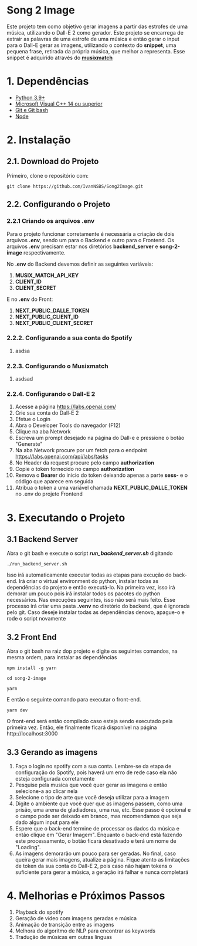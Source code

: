 # Song 2 Image

Este projeto tem como objetivo gerar imagens a partir das estrofes de uma música, utilizando o Dall-E 2 como gerador.
Este projeto se encarrega de extrair as palavras de uma estrofe de uma música e então gerar o input para o Dall-E gerar as imagens, utilizando o contexto do **snippet**, uma pequena frase, retirada da própria música, que melhor a representa. 
Esse snippet é adquirido através do **[musixmatch](https://www.musixmatch.com/pt-br)**

# 1. Dependências

- [Python 3.9+](https://www.python.org/downloads/)
- [Microsoft Visual C++ 14 ou superior](https://learn.microsoft.com/pt-br/cpp/windows/latest-supported-vc-redist?view=msvc-170)
- [Git e Git bash](https://git-scm.com/downloads)
- [Node](https://nodejs.org/en/download/)

# 2. Instalação

## 2.1. Download do Projeto
Primeiro, clone o repositório com: 

```shell
git clone https://github.com/IvanNSBS/Song2Image.git
```

## 2.2. Configurando o Projeto

### 2.2.1 Criando os arquivos **.env**

Para o projeto funcionar corretamente é necessária a criação de dois arquivos **.env**, sendo um para o Backend e outro para o Frontend. Os arquivos **.env** precisam estar nos diretórios **backend_server** e **song-2-image** respectivamente.

No **.env** do Backend devemos definir as seguintes variáveis:
1. **MUSIX_MATCH_API_KEY**
2. **CLIENT_ID**
3. **CLIENT_SECRET**

E no **.env** do Front:
1. **NEXT_PUBLIC_DALLE_TOKEN**
2. **NEXT_PUBLIC_CLIENT_ID**
3. **NEXT_PUBLIC_CLIENT_SECRET**

### 2.2.2. Configurando a sua conta do Spotify

1. asdsa
   
### 2.2.3. Configurando o Musixmatch

1. asdsad

### 2.2.4. Configurando o Dall-E 2

1. Acesse a página https://labs.openai.com/
2. Crie sua conta do Dall-E 2
3. Efetue o Login
4. Abra o Developer Tools do navegador (F12)
5. Clique na aba Network
6. Escreva um prompt desejado na página do Dall-e e pressione o botão "Generate"
7. Na aba Network procure por um fetch para o endpoint https://labs.openai.com/api/labs/tasks
8. No Header da request procure pelo campo **authorization**
9. Copie o token fornecido no campo **authorization**
10. Remova o **Bearer** do inicio do token deixando apenas a parte **sess-** e o código que aparece em seguida
11. Atribua o token a uma variável chamada **NEXT_PUBLIC_DALLE_TOKEN** no .env do projeto Frontend

# 3. Executando o Projeto

## 3.1 Backend Server

Abra o git bash e execute o script **_run_backend_server.sh_** digitando
```shell
./run_backend_server.sh
```

Isso irá automaticamente executar todas as etapas para excução do back-end. Irá criar o virtual environment do python, instalar todas as dependências do projeto e então executá-lo.
Na primeira vez, isso irá demorar um pouco pois irá instalar todos os pacotes do python necessários. Nas execuções seguintes, isso não será mais feito. 
Esse processo irá criar uma pasta **.venv** no diretório do backend, que é ignorada pelo git. Caso deseje instalar todas as dependências denovo, apague-o e rode o script novamente

## 3.2 Front End

Abra o git bash na raiz dop projeto e digite os seguintes comandos, na mesma ordem, para instalar as dependências

```shell
npm install -g yarn
```

```shell
cd song-2-image
```

```shell
yarn
```

E então o seguinte comando para executar o front-end.
```shel
yarn dev
``` 
O front-end será então compilado caso esteja sendo executado pela primeira vez. Então, ele finalmente ficará disponível na página http://localhost:3000

## 3.3 Gerando as imagens

1. Faça o login no spotify com a sua conta. Lembre-se da etapa de configuração do Spotify, pois haverá um erro de rede caso ela não esteja configurada corretamente
2. Pesquise pela musica que você quer gerar as imagens e então selecione-a ao clicar nela
3. Selecione o tipo de arte que você deseja utilizar para a imagem
4. Digite o ambiente que você quer que as imagens passem, como uma prisão, uma arena de gladiadores, uma rua, etc. Esse passo é opcional e o campo pode ser deixado em branco, mas recomendamos que seja dado algum input para ele
5. Espere que o back-end termine de processar os dados da música e então clique em "Gerar Imagem". Enquanto o back-end está fazendo este processamento, o botão ficará desativado e terá um nome de "Loading".
6. As imagens demorarão um pouco para ser geradas. No final, caso queira gerar mais imagens, atualize a página. Fique atento as limitações de token da sua conta do Dall-E 2, pois caso não hajam tokens o suficiente para gerar a música, a geração irá falhar e nunca completará

# 4. Melhorias e Próximos Passos

1. Playback do spotify
2. Geração de vídeo com imagens geradas e música
3. Animação de transição entre as imagens
4. Melhora do algoritmo de NLP para encontrar as keywords
5. Tradução de músicas em outras línguas
